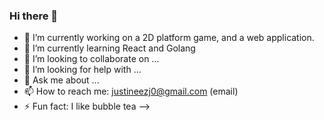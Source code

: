 ### Hi there 👋

- 🔭 I’m currently working on a 2D platform game, and a web application.
- 🌱 I’m currently learning React and Golang
- 👯 I’m looking to collaborate on ...
- 🤔 I’m looking for help with ...
- 💬 Ask me about ...
- 📫 How to reach me: justineezj0@gmail.com (email)
- ⚡ Fun fact: I like bubble tea
-->
